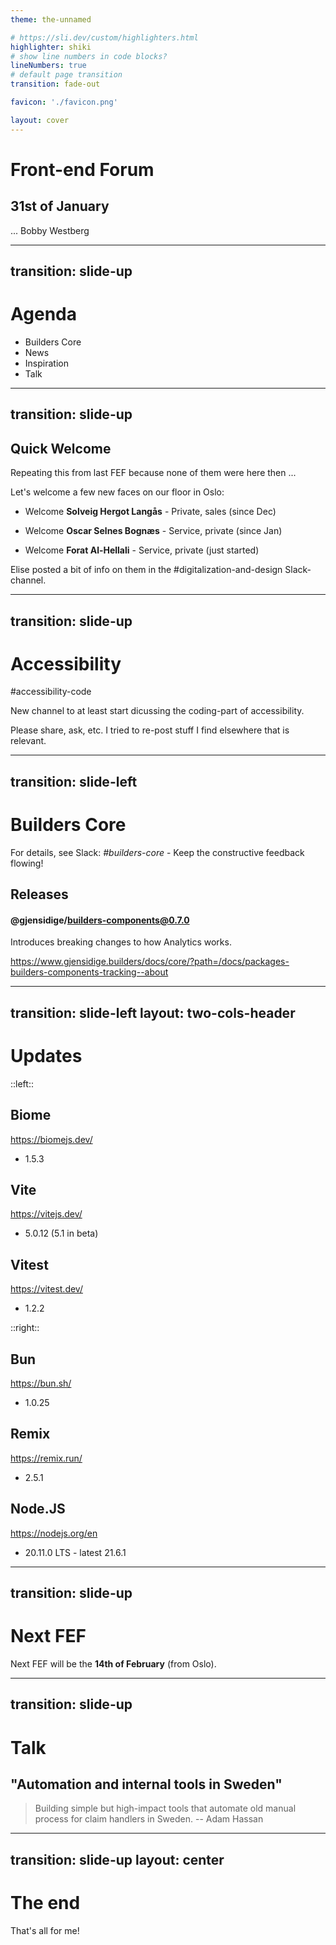 ```yaml
---
theme: the-unnamed

# https://sli.dev/custom/highlighters.html
highlighter: shiki
# show line numbers in code blocks?
lineNumbers: true
# default page transition
transition: fade-out

favicon: './favicon.png'

layout: cover
---
```


# <twemoji-flag-sweden/> Front-end Forum

## 31st of January

...
<twemoji-man-technologist/> Bobby Westberg

---
transition: slide-up
---

# <twemoji-spiral-notepad/> Agenda

* Builders Core
* News
* Inspiration
* Talk

---
transition: slide-up
---

## <twemoji-waving-hand/> Quick Welcome

Repeating this from last FEF because none of them were here then ...

Let's welcome a few new faces on our floor in Oslo:

<v-clicks>

* Welcome **Solveig Hergot Langås** - Private, sales (since Dec)

* Welcome **Oscar Selnes Bognæs** - Service, private (since Jan)

* Welcome **Forat Al-Hellali** - Service, private (just started)

</v-clicks>
<v-clicks>

Elise posted a bit of info on them in the #digitalization-and-design Slack-channel.

</v-clicks>

---
transition: slide-up
---

# <twemoji-wheelchair-symbol/> Accessibility

#accessibility-code

<twemoji-baby/> New channel to at least start dicussing the coding-part of accessibility.

Please share, ask, etc. I tried to re-post stuff I find elsewhere that is relevant.

---
transition: slide-left
---

# <twemoji-notebook-with-decorative-cover/> Builders Core

For details, see Slack: *#builders-core* - Keep the constructive feedback flowing! <twemoji-red-heart />

<v-clicks>

## Releases

#### @gjensidige/builders-components@0.7.0

Introduces breaking changes to how Analytics works.

https://www.gjensidige.builders/docs/core/?path=/docs/packages-builders-components-tracking--about

</v-clicks>

---
transition: slide-left
layout: two-cols-header
---

# <twemoji-package/> Updates

::left::

## Biome
<twemoji-globe-with-meridians/> https://biomejs.dev/
* 1.5.3

## Vite
<twemoji-globe-with-meridians/> https://vitejs.dev/
* 5.0.12 (5.1 in beta)

## Vitest
<twemoji-globe-with-meridians/> https://vitest.dev/
* 1.2.2

::right::

## Bun
<twemoji-globe-with-meridians/> https://bun.sh/
* 1.0.25

## Remix
<twemoji-globe-with-meridians/> https://remix.run/
* 2.5.1

## Node.JS
<twemoji-globe-with-meridians/> https://nodejs.org/en
* 20.11.0 LTS - latest 21.6.1

---
transition: slide-up
---

# <twemoji-spiral-calendar/> Next FEF

Next FEF will be the <twemoji-red-heart/> <twemoji-red-heart/> **14th of February** <twemoji-red-heart/> <twemoji-red-heart/> (from Oslo).

---
transition: slide-up
---

# <twemoji-studio-microphone/> Talk

## "Automation and internal tools in Sweden"

> Building simple but high-impact tools that automate old manual process for claim handlers in Sweden.
-- Adam Hassan

---
transition: slide-up
layout: center
---

# The end

That's all for me!

<twemoji-red-heart class="animate-ping"/>

